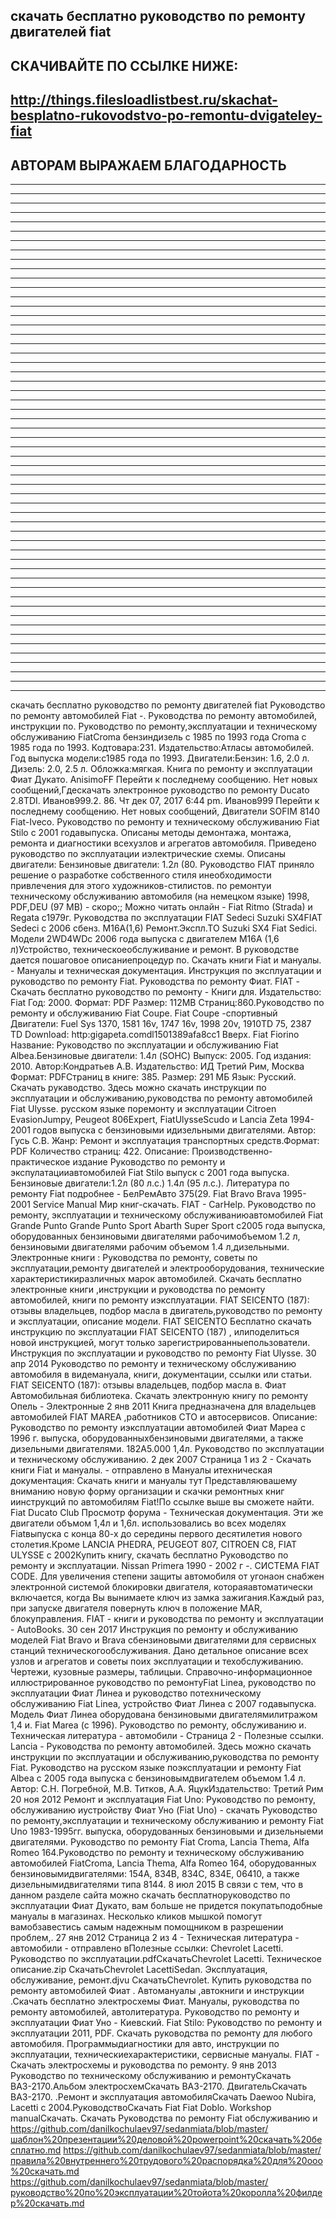 скачать бесплатно руководство по ремонту двигателей fiat
--------------------------------------------------
СКАЧИВАЙТЕ ПО ССЫЛКЕ НИЖЕ:
--------------------------------------------------
http://things.filesloadlistbest.ru/skachat-besplatno-rukovodstvo-po-remontu-dvigateley-fiat
--------------------------------------------------
АВТОРАМ ВЫРАЖАЕМ БЛАГОДАРНОСТЬ
--------------------------------------------------
--------------------------------------------------
--------------------------------------------------
--------------------------------------------------
--------------------------------------------------
--------------------------------------------------
--------------------------------------------------
--------------------------------------------------
--------------------------------------------------
--------------------------------------------------
--------------------------------------------------
--------------------------------------------------
--------------------------------------------------
--------------------------------------------------
--------------------------------------------------
--------------------------------------------------
--------------------------------------------------
--------------------------------------------------
--------------------------------------------------
--------------------------------------------------
--------------------------------------------------
--------------------------------------------------
--------------------------------------------------
--------------------------------------------------
--------------------------------------------------
--------------------------------------------------
--------------------------------------------------
--------------------------------------------------
--------------------------------------------------
--------------------------------------------------
--------------------------------------------------
--------------------------------------------------
--------------------------------------------------
--------------------------------------------------
--------------------------------------------------
--------------------------------------------------
--------------------------------------------------
--------------------------------------------------
--------------------------------------------------
--------------------------------------------------
--------------------------------------------------
--------------------------------------------------
--------------------------------------------------
--------------------------------------------------
--------------------------------------------------
--------------------------------------------------
--------------------------------------------------
--------------------------------------------------
--------------------------------------------------
--------------------------------------------------
--------------------------------------------------
--------------------------------------------------
--------------------------------------------------
--------------------------------------------------
--------------------------------------------------
--------------------------------------------------
скачать бесплатно руководство по ремонту двигателей fiat Руководство по ремонту автомобилей Fiat -. Руководства по ремонту автомобилей, инструкции по. Руководство по ремонту,эксплуатации и техническому обслуживанию FiatCroma бензиндизель с 1985 по 1993 года  Croma с 1985 года по 1993. Кодтовара:231. Издательство:Атласы автомобилей. Год выпуска модели:с1985 года по 1993. Двигатели:Бензин: 1.6, 2.0 л. Дизель: 2.0, 2.5 л. Обложка:мягкая. Книга по ремонту и эксплуатации Фиат Дукато. AnisimoFF Перейти к последнему сообщению. Нет новых сообщений,Гдескачать электронное руководство по ремонту Ducato 2.8TDI. Иванов999.2. 86. Чт дек 07, 2017 6:44 pm. Иванов999 Перейти к последнему сообщению. Нет новых сообщений, Двигатели SOFIM 8140 Fiat-Iveco. Руководство по ремонту и техническому обслуживанию Fiat Stilo с 2001 годавыпуска. Описаны методы демонтажа, монтажа, ремонта и диагностики всехузлов и агрегатов автомобиля. Приведено руководство по эксплуатации иэлектрические схемы. Описаны двигатели: Бензиновые двигатели: 1.2л (80. Руководство FIAT приняло решение о разработке собственного стиля инеобходимости привлечения для этого художников-стилистов.  по ремонтуи техническому обслуживанию автомобиля (на немецком языке) 1998, PDF,DEU (97 MB) - скоро;; Можно читать онлайн - Fiat Ritmo (Strada) и Regata с1979г. Руководства по эксплуатации FIAT Sedeci Suzuki SX4FIAT Sedeci c 2006 cбенз. M16A(1,6) Ремонт.Экспл.ТО Suzuki SX4  Fiat Sedici. Модели 2WD4WDc 2006 года выпуска с двигателем M16A (1,6 л)Устройство, техническоеобслуживание и ремонт. В руководстве дается пошаговое описаниепроцедур по. Скачать книги Fiat и мануалы. - Мануалы и техническая документация. Инструкция по эксплуатации и руководство по ремонту Fiat. Руководства по ремонту Фиат. FIAT - Скачать бесплатно руководство по ремонту - Книги для. Издательство: Fiat Год: 2000. Формат: PDF Размер: 112МВ Страниц:860.Руководство по ремонту и обслуживанию Fiat Coupe. Fiat Coupe -спортивный  Двигатели: Fuel Sys 1370, 1581 16v, 1747 16v, 1998 20v, 1910TD 75, 2387 TD Download: http:gigapeta.comdl1501389afa8cc1  Вверх. Fiat Fiorino
Название: Руководство по эксплуатации и обслуживанию Fiat Albea.Бензиновые двигатели: 1.4л (SOHC) Выпуск: 2005. Год издания: 2010. Автор:Кондратьев А.В. Издательство: ИД Третий Рим, Москва Формат: PDFСтраниц в книге: 385. Размер: 291 МБ Язык: Русский. Скачать рукаводство. Здесь можно скачать инструкции по эксплуатации и обслуживанию,руководства по ремонту автомобилей Fiat Ulysse.  русском языке поремонту и эксплуатации Citroen EvasionJumpy, Peugeot 806Expert, FiatUlysseScudo и Lancia Zeta 1994-2001 годов выпуска с бензиновыми идизельными двигателями. Автор: Гусь С.В. Жанр: Ремонт и эксплуатация транспортных средств.Формат: PDF Количество страниц: 422. Описание: Производственно-практическое издание Руководство по ремонту и экспулатацииавтомобилей Fiat Stilo выпуск c 2001 года выпуска. Бензиновые двигатели:1.2л (80 л.с.) 1.4л (95 л.с.). Литература по ремонту Fiat подробнее - БелРемАвто 375(29. Fiat Bravo Brava 1995-2001 Service Manual  Мир книг-скачать. FIAT - CarHelp. Руководство по ремонту, эксплуатации и техническому обслуживаниюавтомобилей Fiat Grande Punto  Grande Punto Sport  Abarth Super Sport c2005 года выпуска, оборудованных бензиновыми двигателями рабочимобъемом 1.2 л, бензиновыми двигателями рабочим объемом 1.4 л,дизельными. Электронные книги : Руководства по ремонту, советы по эксплуатации,ремонту двигателей и электрооборудования, технические характеристикиразличных марок автомобилей. Скачать бесплатно электронные книги ,инструкции и руководства по ремонту автомобилей, книги по ремонту иэксплуатации. FIAT SEICENTO (187): отзывы владельцев, подбор масла в двигатель,руководство по ремонту и эксплуатации, описание модели. FIAT SEICENTO Бесплатно скачать инструкцию по эксплуатации FIAT SEICENTO (187) , илиподелиться новой инструкцией, могут только зарегистрированныепользователи. Инструкция по эксплуатации и руководство по ремонту Fiat Ulysse. 30 апр 2014  Руководство по ремонту и техническому обслуживанию автомобиля в видемануала, книги, документации, ссылки или статьи. FIAT SEICENTO (187): отзывы владельцев, подбор масла в. Фиат  Автомобильная библиотека. Скачать электронную книгу по ремонту Опель - Электронные
2 янв 2011  Книга предназначена для владельцев автомобилей FIAT MAREA ,работников СТО и автосервисов. Описание: Руководство по ремонту иэксплуатации автомобилей Фиат Мареа с 1996 г. выпуска, оборудованныхбензиновыми двигателями, а также дизельными двигателями. 182A5.000 1,4л. Руководство по эксплуатации и техническому обслуживанию. 2 дек 2007  Страница 1 из 2 - Скачать книги Fiat и мануалы. - отправлено в Мануалы итехническая документация: Скачать книги и мануалы тут Представляювашему вниманию новую форму организации и скачки ремонтных книг иинструкций по автомобилям Fiat!По ссылке выше вы сможете найти. Fiat Ducato Club  Просмотр форума - Техническая документация. Эти же двигатели объмом 1,4л и 1,6л. использовались во всех моделях Fiatвыпуска с конца 80-х до середины первого десятилетия нового столетия.Кроме  LANCIA PHEDRA, PEUGEOT 807, CITROEN C8, FIAT ULYSSE с 2002Купить книгу, скачать бесплатно Руководство по ремонту и эксплуатации. Nissan Primera 1990 - 2002 г -. СИСТЕМА FIAT CODE. Для увеличения степени защиты автомобиля от угонаон снабжен электронной системой блокировки двигателя, котораяавтоматически включается, когда Вы вынимаете ключ из замка зажигания.Каждый раз, при запуске двигателя повернуть ключ в положение MAR, блокуправления. FIAT - книги и руководства по ремонту и эксплуатации - AutoBooks. 30 сен 2017  Инструкция по ремонту и обслуживанию моделей Fiat Bravo и Brava cбензиновыми двигателями для сервисных станций техническогообслуживания. Дано детальное описание всех узлов и агрегатов и советы поих эксплуатации и техобслуживанию. Чертежи, кузовные размеры, таблицыи. Справочно-информационное иллюстрированное руководство по ремонтуFiat Linea, руководство по эксплуатации Фиат Линеа и руководство потехническому обслуживанию Fiat Linea, устройство Фиат Линеа с 2007 годавыпуска. Модель Фиат Линеа оборудована бензиновыми двигателямилитражом 1,4 и. Fiat Marea (с 1996). Руководство по ремонту, обслуживанию и. Техническая литература - автомобили - Страница 2 - Полезные ссылки. Lancia - Руководства по ремонту автомобилей. Здесь можно скачать инструкции по эксплуатации и обслуживанию,руководства по ремонту Fiat.  Руководство на русском языке поэксплуатации и ремонту Fiat Albea с 2005 года выпуска с бензиновымдвигателем объемом 1.4 л. Автор: С.Н. Погребной, М.В. Титков, А.А. ЯцукИздательство: Третий Рим
20 ноя 2012  Ремонт и эксплуатация Fiat Uno: Руководство по ремонту, обслуживанию иустройству Фиат Уно (Fiat Uno) - скачать Руководство по ремонту,эксплуатации и  техническому обслуживанию и ремонту Fiat Uno 1983-1995гг. выпуска, оборудованных бензиновыми и дизельныеми двигателями. Руководство по ремонту Fiat Croma, Lancia Thema, Alfa Romeo 164.Руководство по ремонту и техническому обслуживанию автомобилей FiatCroma, Lancia Thema, Alfa Romeo 164, оборудованных бензиновымидвигателями: 154А, 834В, 834С, 834Е, 06410, а также дизельнымидвигателями типа 8144. 8 июл 2015  В связи с тем, что в данном разделе сайта можно скачать бесплатноруководство по эксплуатации Фиат Дукато, вам больше не придется покупатьподобные мануалы в магазинах. Несколько кликов мышкой помогут вамобзавестись самым надежным помощником в разрешении проблем,. 27 янв 2012  Страница 2 из 4 - Техническая литература - автомобили - отправлено вПолезные ссылки: Chevrolet Lacetti. Руководство по эксплуатации.pdfСкачатьChevrolet Lacetti. Техническое описание.zip СкачатьChevrolet LacettiSedan. Эксплуатация, обслуживание, ремонт.djvu СкачатьChevrolet. Купить руководства по ремонту автомобилей Фиат . Автомануалы ,автокниги и инструкции .Скачать бесплатно электросхемы Фиат. Мануалы, руководства по ремонту автомобилей, автолитература. Руководство по ремонту и эксплуатации Фиат Уно - Киевский. Fiat Stilo: Руководство по ремонту и эксплуатации 2011, PDF. Скачать руководства по ремонту для любого автомобиля. Программыдиагностики для авто, инструкции по эксплуатации, техническиехарактеристики, сервисные мануалы. FIAT - Скачать электросхемы и руководства по ремонту. 9 янв 2013  Руководство по техническому обслуживанию и ремонтуСкачать ВАЗ-2170.Альбом электросхемСкачать ВАЗ-2170. ДвигательСкачать ВАЗ-2170. .Ремонт и эксплуатация автомобиляСкачать Daewoo Nubira, Lacetti с 2004.РуководствоСкачать Fiat Fiat Doblo. Workshop manualСкачать. Скачать Руководства по ремонту Fiat обслуживанию и
https://github.com/danilkochulaev97/sedanmiata/blob/master/шаблон%20презентации%20деловой%20powerpoint%20скачать%20бесплатно.md
https://github.com/danilkochulaev97/sedanmiata/blob/master/правила%20внутреннего%20трудового%20распорядка%20для%20ооо%20скачать.md
https://github.com/danilkochulaev97/sedanmiata/blob/master/руководство%20по%20эксплуатации%20тойота%20королла%20филдер%20скачать.md